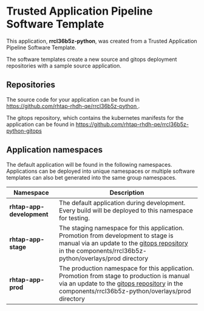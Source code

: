 # Trusted Application Pipeline Software Template

This application, **rrcl36b5z-python**, was created from a Trusted Application Pipeline Software Template.

The software templates create a new source and gitops deployment repositories with a sample source application. 

## Repositories

The source code for your application can be found in [https://github.com/rhtap-rhdh-qe/rrcl36b5z-python ](https://github.com/rhtap-rhdh-qe/rrcl36b5z-python ).
 
The gitops repository, which contains the kubernetes manifests for the application can be found in 
[https://github.com/rhtap-rhdh-qe/rrcl36b5z-python-gitops ](https://github.com/rhtap-rhdh-qe/rrcl36b5z-python-gitops ) 

## Application namespaces 

The default application will be found in the following namespaces. Applications can be deployed into unique namespaces or multiple software templates can also bet generated into the same group namespaces.  

|  Namespace   |  Description   |  
| -------- | -------- |   
| **rhtap-app-development** | The default application during development. Every build will be deployed to this namespace for testing. | 
| **rhtap-app-stage** | The staging namespace for this application. Promotion from development to stage is manual via an update to the [gitops repository](https://github.com/rhtap-rhdh-qe/rrcl36b5z-python-gitops ) in the components/rrcl36b5z-python/overlays/prod directory |  
| **rhtap-app-prod** | The production namespace for this application. Promotion from stage to production is manual via an update to the [gitops repository](https://github.com/rhtap-rhdh-qe/rrcl36b5z-python-gitops ) in the components/rrcl36b5z-python/overlays/prod directory | 